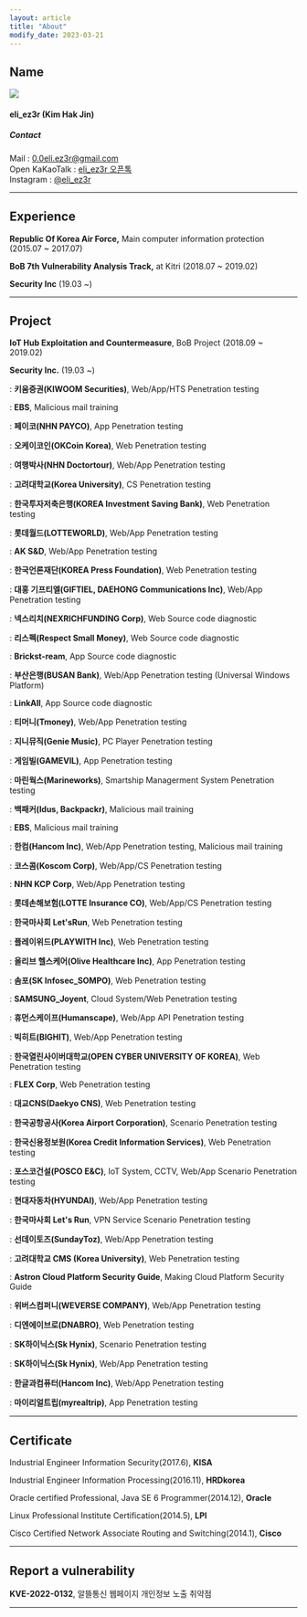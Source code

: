 ```yaml
---
layout: article
title: "About"
modify_date: 2023-03-21
---
```


## Name

<div class="item">
  <div class="item__image">
    <img class="image image--sm" src="https://eliez3r.synology.me/assets/profile/me_2021.jpeg"/>
  </div>
  <div class="item__content">
    <div class="item__header">
      <h4>eli_ez3r (Kim Hak Jin)</h4>
        <h5>Contact</h5>
      <i class="fas fa-envelope"></i> Mail : <a href="mailto:0.0eli.ez3r@gmail.com" target=_blank>0.0eli.ez3r@gmail.com</a><br>
      <i class="fas fa-comments"></i> Open KaKaoTalk : <a href="https://open.kakao.com/o/sVU369mb" target=_blank>eli_ez3r 오픈톡</a><br>
      <i class="fab fa-instagram"></i> Instagram : <a href="https://www.instagram.com/eli_ez3r" target=_blank>@eli_ez3r</a><br>
      </div>
    </div>
</div>

-----

## Experience

**Republic Of Korea Air Force,** Main computer information protection (2015.07 ~ 2017.07)

**BoB 7th Vulnerability Analysis Track,** at Kitri (2018.07 ~ 2019.02)

**Security Inc** (19.03 ~)

------

## Project

**IoT Hub Exploitation and Countermeasure**, BoB Project (2018.09 ~ 2019.02)

**Security Inc.** (19.03 ~)

: **키움증권(KIWOOM Securities)**, Web/App/HTS Penetration testing

: **EBS**, Malicious mail training

: **페이코(NHN PAYCO)**, App Penetration testing

: **오케이코인(OKCoin Korea)**, Web Penetration testing

: **여행박사(NHN Doctortour)**, Web/App Penetration testing

: **고려대학교(Korea University)**, CS Penetration testing

: **한국투자저축은행(KOREA Investment Saving Bank)**, Web Penetration testing

: **롯데월드(LOTTEWORLD)**, Web/App Penetration testing

: **AK S&D**, Web/App Penetration testing

: **한국언론재단(KOREA Press Foundation)**, Web Penetration testing

: **대홍 기프티엘(GIFTIEL, DAEHONG Communications Inc)**, Web/App Penetration testing

: **넥스리치(NEXRICHFUNDING Corp)**, Web Source code diagnostic

: **리스펙(Respect Small Money)**, Web Source code diagnostic

: **Brickst-ream**, App Source code diagnostic

: **부산은행(BUSAN Bank)**, Web/App Penetration testing (Universal Windows Platform)

: **LinkAll**, App Source code diagnostic

: **티머니(Tmoney)**, Web/App Penetration testing

: **지니뮤직(Genie Music)**, PC Player Penetration testing

: **게임빌(GAMEVIL)**, App Penetration testing

: **마린웍스(Marineworks)**, Smartship Managerment System Penetration testing

: **백패커(Idus, Backpackr)**, Malicious mail training

: **EBS**, Malicious mail training

: **한컴(Hancom Inc)**, Web/App Penetration testing, Malicious mail training

: **코스콤(Koscom Corp)**, Web/App/CS Penetration testing

: **NHN KCP Corp**, Web/App Penetration testing

: **롯데손해보험(LOTTE Insurance CO)**, Web/App/CS Penetration testing

: **한국마사회 Let'sRun**, Web Penetration testing

: **플레이위드(PLAYWITH Inc)**, Web Penetration testing

: **올리브 헬스케어(Olive Healthcare Inc)**, App Penetration testing

: **솜포(SK Infosec_SOMPO)**,  Web Penetration testing

: **SAMSUNG_Joyent**,  Cloud System/Web Penetration testing

: **휴먼스케이프(Humanscape)**,  Web/App API Penetration testing

: **빅히트(BIGHIT)**,  Web/App Penetration testing

: **한국열린사이버대학교(OPEN CYBER UNIVERSITY OF KOREA)**,  Web Penetration testing

: **FLEX Corp**,  Web Penetration testing

: **대교CNS(Daekyo CNS)**,  Web Penetration testing

: **한국공항공사(Korea Airport Corporation)**,  Scenario Penetration testing

: **한국신용정보원(Korea Credit Information Services)**,  Web Penetration testing

: **포스코건설(POSCO E&C)**,  IoT System, CCTV, Web/App Scenario Penetration testing

: **현대자동차(HYUNDAI)**,  Web/App Penetration testing

: **한국마사회 Let's Run**,  VPN Service Scenario Penetration testing

: **선데이토즈(SundayToz)**,  Web/App Penetration testing

: **고려대학교 CMS (Korea University)**,  Web Penetration testing

: **Astron Cloud Platform Security Guide**,  Making Cloud Platform Security Guide

: **위버스컴퍼니(WEVERSE COMPANY)**,  Web/App Penetration testing

: **디엔에이브로(DNABRO)**,  Web Penetration testing

: **SK하이닉스(Sk Hynix)**,  Scenario Penetration testing

: **SK하이닉스(Sk Hynix)**, Web/App Penetration testing

: **한글과컴퓨터(Hancom Inc)**, Web/App Penetration testing

: **마이리얼트립(myrealtrip)**, App Penetration testing

------

## Certificate

Industrial Engineer Information Security(2017.6), **KISA**

Industrial Engineer Information Processing(2016.11), **HRDkorea**

Oracle certified Professional, Java SE 6 Programmer(2014.12), **Oracle**

Linux Professional Institute Certification(2014.5), **LPI**

Cisco Certified Network Associate Routing and Switching(2014.1), **Cisco**

-----

## Report a vulnerability

**KVE-2022-0132**, 알뜰통신 웹페이지 개인정보 노출 취약점

-----